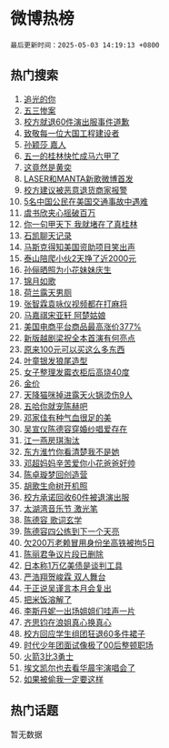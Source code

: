 # 微博热榜

`最后更新时间：2025-05-03 14:19:13 +0800`

## 热门搜索

1. [追光的你](https://m.weibo.cn/search?containerid=100103type%3D1%26t%3D10%26q%3D%23%E8%BF%BD%E5%85%89%E7%9A%84%E4%BD%A0%23&stream_entry_id=51&isnewpage=1&extparam=seat%3D1%26c_type%3D51%26q%3D%2523%25E8%25BF%25BD%25E5%2585%2589%25E7%259A%2584%25E4%25BD%25A0%2523%26dgr%3D0%26cate%3D10103%26pos%3D0%26filter_type%3Drealtimehot%26stream_entry_id%3D51%26display_time%3D1746253151%26pre_seqid%3D174625315157502727686158)
1. [五三惨案](https://m.weibo.cn/search?containerid=100103type%3D1%26t%3D10%26q%3D%23%E4%BA%94%E4%B8%89%E6%83%A8%E6%A1%88%23&stream_entry_id=31&isnewpage=1&extparam=seat%3D1%26lcate%3D5001%26filter_type%3Drealtimehot%26band_rank%3D1%26c_type%3D31%26q%3D%2523%25E4%25BA%2594%25E4%25B8%2589%25E6%2583%25A8%25E6%25A1%2588%2523%26dgr%3D0%26flag%3D2%26cate%3D5001%26pos%3D0%26realpos%3D1%26stream_entry_id%3D31%26display_time%3D1746253151%26pre_seqid%3D174625315157502727686158)
1. [校方就退60件演出服事件道歉](https://m.weibo.cn/search?containerid=100103type%3D1%26t%3D10%26q%3D%23%E6%A0%A1%E6%96%B9%E5%B0%B1%E9%80%8060%E4%BB%B6%E6%BC%94%E5%87%BA%E6%9C%8D%E4%BA%8B%E4%BB%B6%E9%81%93%E6%AD%89%23&stream_entry_id=31&isnewpage=1&extparam=seat%3D1%26lcate%3D5001%26filter_type%3Drealtimehot%26band_rank%3D2%26c_type%3D31%26q%3D%2523%25E6%25A0%25A1%25E6%2596%25B9%25E5%25B0%25B1%25E9%2580%258060%25E4%25BB%25B6%25E6%25BC%2594%25E5%2587%25BA%25E6%259C%258D%25E4%25BA%258B%25E4%25BB%25B6%25E9%2581%2593%25E6%25AD%2589%2523%26dgr%3D0%26flag%3D1%26cate%3D5001%26pos%3D1%26realpos%3D2%26stream_entry_id%3D31%26display_time%3D1746253151%26pre_seqid%3D174625315157502727686158)
1. [致敬每一位大国工程建设者](https://m.weibo.cn/search?containerid=100103type%3D1%26t%3D10%26q%3D%23%E8%87%B4%E6%95%AC%E6%AF%8F%E4%B8%80%E4%BD%8D%E5%A4%A7%E5%9B%BD%E5%B7%A5%E7%A8%8B%E5%BB%BA%E8%AE%BE%E8%80%85%23&stream_entry_id=31&isnewpage=1&extparam=seat%3D1%26lcate%3D5001%26filter_type%3Drealtimehot%26band_rank%3D3%26c_type%3D31%26q%3D%2523%25E8%2587%25B4%25E6%2595%25AC%25E6%25AF%258F%25E4%25B8%2580%25E4%25BD%258D%25E5%25A4%25A7%25E5%259B%25BD%25E5%25B7%25A5%25E7%25A8%258B%25E5%25BB%25BA%25E8%25AE%25BE%25E8%2580%2585%2523%26dgr%3D0%26flag%3D0%26cate%3D5001%26pos%3D2%26realpos%3D3%26stream_entry_id%3D31%26display_time%3D1746253151%26pre_seqid%3D174625315157502727686158)
1. [孙颖莎 嘉人](https://m.weibo.cn/search?containerid=100103type%3D1%26t%3D10%26q%3D%E5%AD%99%E9%A2%96%E8%8E%8E+%E5%98%89%E4%BA%BA&stream_entry_id=31&isnewpage=1&extparam=seat%3D1%26lcate%3D5001%26filter_type%3Drealtimehot%26band_rank%3D4%26c_type%3D31%26q%3D%25E5%25AD%2599%25E9%25A2%2596%25E8%258E%258E%2520%25E5%2598%2589%25E4%25BA%25BA%26dgr%3D0%26flag%3D1%26cate%3D5001%26pos%3D3%26realpos%3D4%26stream_entry_id%3D31%26display_time%3D1746253151%26pre_seqid%3D174625315157502727686158)
1. [五一的桂林快忙成马六甲了](https://m.weibo.cn/search?containerid=100103type%3D1%26t%3D10%26q%3D%E4%BA%94%E4%B8%80%E7%9A%84%E6%A1%82%E6%9E%97%E5%BF%AB%E5%BF%99%E6%88%90%E9%A9%AC%E5%85%AD%E7%94%B2%E4%BA%86&stream_entry_id=31&isnewpage=1&extparam=seat%3D1%26lcate%3D5001%26filter_type%3Drealtimehot%26band_rank%3D5%26c_type%3D31%26q%3D%25E4%25BA%2594%25E4%25B8%2580%25E7%259A%2584%25E6%25A1%2582%25E6%259E%2597%25E5%25BF%25AB%25E5%25BF%2599%25E6%2588%2590%25E9%25A9%25AC%25E5%2585%25AD%25E7%2594%25B2%25E4%25BA%2586%26dgr%3D0%26flag%3D0%26cate%3D5001%26pos%3D4%26realpos%3D5%26stream_entry_id%3D31%26display_time%3D1746253151%26pre_seqid%3D174625315157502727686158)
1. [这竟然是黄奕](https://m.weibo.cn/search?containerid=100103type%3D1%26t%3D10%26q%3D%E8%BF%99%E7%AB%9F%E7%84%B6%E6%98%AF%E9%BB%84%E5%A5%95&stream_entry_id=31&isnewpage=1&extparam=seat%3D1%26lcate%3D5001%26filter_type%3Drealtimehot%26band_rank%3D6%26c_type%3D31%26q%3D%25E8%25BF%2599%25E7%25AB%259F%25E7%2584%25B6%25E6%2598%25AF%25E9%25BB%2584%25E5%25A5%2595%26dgr%3D0%26flag%3D1%26cate%3D5001%26pos%3D5%26realpos%3D6%26stream_entry_id%3D31%26display_time%3D1746253151%26pre_seqid%3D174625315157502727686158)
1. [LASER和MANTA新歌微博首发](https://m.weibo.cn/search?containerid=100103type%3D1%26t%3D10%26q%3D%23LASER%E5%92%8CMANTA%E6%96%B0%E6%AD%8C%E5%BE%AE%E5%8D%9A%E9%A6%96%E5%8F%91%23&stream_entry_id=31&isnewpage=1&extparam=seat%3D1%26lcate%3D5001%26filter_type%3Drealtimehot%26adid%3D285026%26band_rank%3D7%26q%3D%2523LASER%25E5%2592%258CMANTA%25E6%2596%25B0%25E6%25AD%258C%25E5%25BE%25AE%25E5%258D%259A%25E9%25A6%2596%25E5%258F%2591%2523%26dgr%3D0%26cate%3D5001%26is_ad_pos%3D1%26pos%3D6%26c_type%3D31%26stream_entry_id%3D31%26display_time%3D1746253151%26pre_seqid%3D174625315157502727686158)
1. [校方建议被恶意退货商家报警](https://m.weibo.cn/search?containerid=100103type%3D1%26t%3D10%26q%3D%23%E6%A0%A1%E6%96%B9%E5%BB%BA%E8%AE%AE%E8%A2%AB%E6%81%B6%E6%84%8F%E9%80%80%E8%B4%A7%E5%95%86%E5%AE%B6%E6%8A%A5%E8%AD%A6%23&stream_entry_id=31&isnewpage=1&extparam=seat%3D1%26lcate%3D5001%26filter_type%3Drealtimehot%26band_rank%3D7%26c_type%3D31%26q%3D%2523%25E6%25A0%25A1%25E6%2596%25B9%25E5%25BB%25BA%25E8%25AE%25AE%25E8%25A2%25AB%25E6%2581%25B6%25E6%2584%258F%25E9%2580%2580%25E8%25B4%25A7%25E5%2595%2586%25E5%25AE%25B6%25E6%258A%25A5%25E8%25AD%25A6%2523%26dgr%3D0%26flag%3D1%26cate%3D5001%26pos%3D7%26realpos%3D7%26stream_entry_id%3D31%26display_time%3D1746253151%26pre_seqid%3D174625315157502727686158)
1. [5名中国公民在美国交通事故中遇难](https://m.weibo.cn/search?containerid=100103type%3D1%26t%3D10%26q%3D%235%E5%90%8D%E4%B8%AD%E5%9B%BD%E5%85%AC%E6%B0%91%E5%9C%A8%E7%BE%8E%E5%9B%BD%E4%BA%A4%E9%80%9A%E4%BA%8B%E6%95%85%E4%B8%AD%E9%81%87%E9%9A%BE%23&stream_entry_id=31&isnewpage=1&extparam=seat%3D1%26lcate%3D5001%26filter_type%3Drealtimehot%26band_rank%3D8%26c_type%3D31%26q%3D%25235%25E5%2590%258D%25E4%25B8%25AD%25E5%259B%25BD%25E5%2585%25AC%25E6%25B0%2591%25E5%259C%25A8%25E7%25BE%258E%25E5%259B%25BD%25E4%25BA%25A4%25E9%2580%259A%25E4%25BA%258B%25E6%2595%2585%25E4%25B8%25AD%25E9%2581%2587%25E9%259A%25BE%2523%26dgr%3D0%26flag%3D0%26cate%3D5001%26pos%3D8%26realpos%3D8%26stream_entry_id%3D31%26display_time%3D1746253151%26pre_seqid%3D174625315157502727686158)
1. [虞书欣夹心摇破百万](https://m.weibo.cn/search?containerid=100103type%3D1%26t%3D10%26q%3D%23%E8%99%9E%E4%B9%A6%E6%AC%A3%E5%A4%B9%E5%BF%83%E6%91%87%E7%A0%B4%E7%99%BE%E4%B8%87%23&stream_entry_id=31&isnewpage=1&extparam=seat%3D1%26lcate%3D5001%26filter_type%3Drealtimehot%26band_rank%3D9%26c_type%3D31%26q%3D%2523%25E8%2599%259E%25E4%25B9%25A6%25E6%25AC%25A3%25E5%25A4%25B9%25E5%25BF%2583%25E6%2591%2587%25E7%25A0%25B4%25E7%2599%25BE%25E4%25B8%2587%2523%26dgr%3D0%26flag%3D0%26cate%3D5001%26pos%3D9%26realpos%3D9%26stream_entry_id%3D31%26display_time%3D1746253151%26pre_seqid%3D174625315157502727686158)
1. [你一句甲天下 我就堵在了真桂林](https://m.weibo.cn/search?containerid=100103type%3D1%26t%3D10%26q%3D%E4%BD%A0%E4%B8%80%E5%8F%A5%E7%94%B2%E5%A4%A9%E4%B8%8B+%E6%88%91%E5%B0%B1%E5%A0%B5%E5%9C%A8%E4%BA%86%E7%9C%9F%E6%A1%82%E6%9E%97&stream_entry_id=31&isnewpage=1&extparam=seat%3D1%26lcate%3D5001%26filter_type%3Drealtimehot%26band_rank%3D10%26c_type%3D31%26q%3D%25E4%25BD%25A0%25E4%25B8%2580%25E5%258F%25A5%25E7%2594%25B2%25E5%25A4%25A9%25E4%25B8%258B%2520%25E6%2588%2591%25E5%25B0%25B1%25E5%25A0%25B5%25E5%259C%25A8%25E4%25BA%2586%25E7%259C%259F%25E6%25A1%2582%25E6%259E%2597%26dgr%3D0%26flag%3D0%26cate%3D5001%26pos%3D10%26realpos%3D10%26stream_entry_id%3D31%26display_time%3D1746253151%26pre_seqid%3D174625315157502727686158)
1. [石凯聊天记录](https://m.weibo.cn/search?containerid=100103type%3D1%26t%3D10%26q%3D%E7%9F%B3%E5%87%AF%E8%81%8A%E5%A4%A9%E8%AE%B0%E5%BD%95&stream_entry_id=31&isnewpage=1&extparam=seat%3D1%26lcate%3D5001%26filter_type%3Drealtimehot%26band_rank%3D11%26c_type%3D31%26q%3D%25E7%259F%25B3%25E5%2587%25AF%25E8%2581%258A%25E5%25A4%25A9%25E8%25AE%25B0%25E5%25BD%2595%26dgr%3D0%26flag%3D2%26cate%3D5001%26pos%3D11%26realpos%3D11%26stream_entry_id%3D31%26display_time%3D1746253151%26pre_seqid%3D174625315157502727686158)
1. [马斯克得知美国资助项目笑出声](https://m.weibo.cn/search?containerid=100103type%3D1%26t%3D10%26q%3D%23%E9%A9%AC%E6%96%AF%E5%85%8B%E5%BE%97%E7%9F%A5%E7%BE%8E%E5%9B%BD%E8%B5%84%E5%8A%A9%E9%A1%B9%E7%9B%AE%E7%AC%91%E5%87%BA%E5%A3%B0%23&stream_entry_id=31&isnewpage=1&extparam=seat%3D1%26lcate%3D5001%26filter_type%3Drealtimehot%26band_rank%3D12%26c_type%3D31%26q%3D%2523%25E9%25A9%25AC%25E6%2596%25AF%25E5%2585%258B%25E5%25BE%2597%25E7%259F%25A5%25E7%25BE%258E%25E5%259B%25BD%25E8%25B5%2584%25E5%258A%25A9%25E9%25A1%25B9%25E7%259B%25AE%25E7%25AC%2591%25E5%2587%25BA%25E5%25A3%25B0%2523%26dgr%3D0%26flag%3D1%26cate%3D5001%26pos%3D12%26realpos%3D12%26stream_entry_id%3D31%26display_time%3D1746253151%26pre_seqid%3D174625315157502727686158)
1. [泰山陪爬小伙2天挣了近2000元](https://m.weibo.cn/search?containerid=100103type%3D1%26t%3D10%26q%3D%23%E6%B3%B0%E5%B1%B1%E9%99%AA%E7%88%AC%E5%B0%8F%E4%BC%992%E5%A4%A9%E6%8C%A3%E4%BA%86%E8%BF%912000%E5%85%83%23&stream_entry_id=31&isnewpage=1&extparam=seat%3D1%26lcate%3D5001%26filter_type%3Drealtimehot%26band_rank%3D13%26c_type%3D31%26q%3D%2523%25E6%25B3%25B0%25E5%25B1%25B1%25E9%2599%25AA%25E7%2588%25AC%25E5%25B0%258F%25E4%25BC%25992%25E5%25A4%25A9%25E6%258C%25A3%25E4%25BA%2586%25E8%25BF%25912000%25E5%2585%2583%2523%26dgr%3D0%26flag%3D0%26cate%3D5001%26pos%3D13%26realpos%3D13%26stream_entry_id%3D31%26display_time%3D1746253151%26pre_seqid%3D174625315157502727686158)
1. [孙俪晒照为小花妹妹庆生](https://m.weibo.cn/search?containerid=100103type%3D1%26t%3D10%26q%3D%23%E5%AD%99%E4%BF%AA%E6%99%92%E7%85%A7%E4%B8%BA%E5%B0%8F%E8%8A%B1%E5%A6%B9%E5%A6%B9%E5%BA%86%E7%94%9F%23&stream_entry_id=31&isnewpage=1&extparam=seat%3D1%26lcate%3D5001%26filter_type%3Drealtimehot%26band_rank%3D14%26c_type%3D31%26q%3D%2523%25E5%25AD%2599%25E4%25BF%25AA%25E6%2599%2592%25E7%2585%25A7%25E4%25B8%25BA%25E5%25B0%258F%25E8%258A%25B1%25E5%25A6%25B9%25E5%25A6%25B9%25E5%25BA%2586%25E7%2594%259F%2523%26dgr%3D0%26flag%3D0%26cate%3D5001%26pos%3D14%26realpos%3D14%26stream_entry_id%3D31%26display_time%3D1746253151%26pre_seqid%3D174625315157502727686158)
1. [锦月如歌](https://m.weibo.cn/search?containerid=100103type%3D1%26t%3D10%26q%3D%E9%94%A6%E6%9C%88%E5%A6%82%E6%AD%8C&stream_entry_id=31&isnewpage=1&extparam=seat%3D1%26lcate%3D5001%26filter_type%3Drealtimehot%26band_rank%3D15%26c_type%3D31%26q%3D%25E9%2594%25A6%25E6%259C%2588%25E5%25A6%2582%25E6%25AD%258C%26dgr%3D0%26flag%3D1%26cate%3D5001%26pos%3D15%26realpos%3D15%26stream_entry_id%3D31%26display_time%3D1746253151%26pre_seqid%3D174625315157502727686158)
1. [荷兰露天男厕](https://m.weibo.cn/search?containerid=100103type%3D1%26t%3D10%26q%3D%E8%8D%B7%E5%85%B0%E9%9C%B2%E5%A4%A9%E7%94%B7%E5%8E%95&stream_entry_id=31&isnewpage=1&extparam=seat%3D1%26lcate%3D5001%26filter_type%3Drealtimehot%26band_rank%3D16%26c_type%3D31%26q%3D%25E8%258D%25B7%25E5%2585%25B0%25E9%259C%25B2%25E5%25A4%25A9%25E7%2594%25B7%25E5%258E%2595%26dgr%3D0%26flag%3D1%26cate%3D5001%26pos%3D16%26realpos%3D16%26stream_entry_id%3D31%26display_time%3D1746253151%26pre_seqid%3D174625315157502727686158)
1. [张智霖袁咏仪视频都在打麻将](https://m.weibo.cn/search?containerid=100103type%3D1%26t%3D10%26q%3D%E5%BC%A0%E6%99%BA%E9%9C%96%E8%A2%81%E5%92%8F%E4%BB%AA%E8%A7%86%E9%A2%91%E9%83%BD%E5%9C%A8%E6%89%93%E9%BA%BB%E5%B0%86&stream_entry_id=31&isnewpage=1&extparam=seat%3D1%26lcate%3D5001%26filter_type%3Drealtimehot%26band_rank%3D17%26c_type%3D31%26q%3D%25E5%25BC%25A0%25E6%2599%25BA%25E9%259C%2596%25E8%25A2%2581%25E5%2592%258F%25E4%25BB%25AA%25E8%25A7%2586%25E9%25A2%2591%25E9%2583%25BD%25E5%259C%25A8%25E6%2589%2593%25E9%25BA%25BB%25E5%25B0%2586%26dgr%3D0%26flag%3D1%26cate%3D5001%26pos%3D17%26realpos%3D17%26stream_entry_id%3D31%26display_time%3D1746253151%26pre_seqid%3D174625315157502727686158)
1. [马嘉祺宋亚轩 阿楚姑娘](https://m.weibo.cn/search?containerid=100103type%3D1%26t%3D10%26q%3D%E9%A9%AC%E5%98%89%E7%A5%BA%E5%AE%8B%E4%BA%9A%E8%BD%A9+%E9%98%BF%E6%A5%9A%E5%A7%91%E5%A8%98&stream_entry_id=31&isnewpage=1&extparam=seat%3D1%26lcate%3D5001%26filter_type%3Drealtimehot%26band_rank%3D18%26c_type%3D31%26q%3D%25E9%25A9%25AC%25E5%2598%2589%25E7%25A5%25BA%25E5%25AE%258B%25E4%25BA%259A%25E8%25BD%25A9%2520%25E9%2598%25BF%25E6%25A5%259A%25E5%25A7%2591%25E5%25A8%2598%26dgr%3D0%26flag%3D1%26cate%3D5001%26pos%3D18%26realpos%3D18%26stream_entry_id%3D31%26display_time%3D1746253151%26pre_seqid%3D174625315157502727686158)
1. [美国电商平台商品最高涨价377%](https://m.weibo.cn/search?containerid=100103type%3D1%26t%3D10%26q%3D%23%E7%BE%8E%E5%9B%BD%E7%94%B5%E5%95%86%E5%B9%B3%E5%8F%B0%E5%95%86%E5%93%81%E6%9C%80%E9%AB%98%E6%B6%A8%E4%BB%B7377%25%23&stream_entry_id=31&isnewpage=1&extparam=seat%3D1%26lcate%3D5001%26filter_type%3Drealtimehot%26band_rank%3D19%26c_type%3D31%26q%3D%2523%25E7%25BE%258E%25E5%259B%25BD%25E7%2594%25B5%25E5%2595%2586%25E5%25B9%25B3%25E5%258F%25B0%25E5%2595%2586%25E5%2593%2581%25E6%259C%2580%25E9%25AB%2598%25E6%25B6%25A8%25E4%25BB%25B7377%2525%2523%26dgr%3D0%26flag%3D1%26cate%3D5001%26pos%3D19%26realpos%3D19%26stream_entry_id%3D31%26display_time%3D1746253151%26pre_seqid%3D174625315157502727686158)
1. [新版越剧梁祝全本首演有何亮点](https://m.weibo.cn/search?containerid=100103type%3D1%26t%3D10%26q%3D%E6%96%B0%E7%89%88%E8%B6%8A%E5%89%A7%E6%A2%81%E7%A5%9D%E5%85%A8%E6%9C%AC%E9%A6%96%E6%BC%94%E6%9C%89%E4%BD%95%E4%BA%AE%E7%82%B9&stream_entry_id=31&isnewpage=1&extparam=seat%3D1%26is_ai_ask%3D1%26lcate%3D5001%26filter_type%3Drealtimehot%26c_type%3D31%26band_rank%3D20%26q%3D%25E6%2596%25B0%25E7%2589%2588%25E8%25B6%258A%25E5%2589%25A7%25E6%25A2%2581%25E7%25A5%259D%25E5%2585%25A8%25E6%259C%25AC%25E9%25A6%2596%25E6%25BC%2594%25E6%259C%2589%25E4%25BD%2595%25E4%25BA%25AE%25E7%2582%25B9%26dgr%3D0%26flag%3D1%26cate%3D5001%26pos%3D20%26realpos%3D20%26stream_entry_id%3D31%26display_time%3D1746253151%26pre_seqid%3D174625315157502727686158)
1. [原来100元可以买这么多东西](https://m.weibo.cn/search?containerid=100103type%3D1%26t%3D10%26q%3D%E5%8E%9F%E6%9D%A5100%E5%85%83%E5%8F%AF%E4%BB%A5%E4%B9%B0%E8%BF%99%E4%B9%88%E5%A4%9A%E4%B8%9C%E8%A5%BF&stream_entry_id=31&isnewpage=1&extparam=seat%3D1%26lcate%3D5001%26filter_type%3Drealtimehot%26band_rank%3D21%26c_type%3D31%26q%3D%25E5%258E%259F%25E6%259D%25A5100%25E5%2585%2583%25E5%258F%25AF%25E4%25BB%25A5%25E4%25B9%25B0%25E8%25BF%2599%25E4%25B9%2588%25E5%25A4%259A%25E4%25B8%259C%25E8%25A5%25BF%26dgr%3D0%26flag%3D1%26cate%3D5001%26pos%3D21%26realpos%3D21%26stream_entry_id%3D31%26display_time%3D1746253151%26pre_seqid%3D174625315157502727686158)
1. [叶童银发狼尾造型](https://m.weibo.cn/search?containerid=100103type%3D1%26t%3D10%26q%3D%23%E5%8F%B6%E7%AB%A5%E9%93%B6%E5%8F%91%E7%8B%BC%E5%B0%BE%E9%80%A0%E5%9E%8B%23&stream_entry_id=31&isnewpage=1&extparam=seat%3D1%26lcate%3D5001%26filter_type%3Drealtimehot%26band_rank%3D22%26c_type%3D31%26q%3D%2523%25E5%258F%25B6%25E7%25AB%25A5%25E9%2593%25B6%25E5%258F%2591%25E7%258B%25BC%25E5%25B0%25BE%25E9%2580%25A0%25E5%259E%258B%2523%26dgr%3D0%26flag%3D1%26cate%3D5001%26pos%3D22%26realpos%3D22%26stream_entry_id%3D31%26display_time%3D1746253151%26pre_seqid%3D174625315157502727686158)
1. [女子整理发霉衣柜后高烧40度](https://m.weibo.cn/search?containerid=100103type%3D1%26t%3D10%26q%3D%23%E5%A5%B3%E5%AD%90%E6%95%B4%E7%90%86%E5%8F%91%E9%9C%89%E8%A1%A3%E6%9F%9C%E5%90%8E%E9%AB%98%E7%83%A740%E5%BA%A6%23&stream_entry_id=31&isnewpage=1&extparam=seat%3D1%26lcate%3D5001%26filter_type%3Drealtimehot%26band_rank%3D23%26c_type%3D31%26q%3D%2523%25E5%25A5%25B3%25E5%25AD%2590%25E6%2595%25B4%25E7%2590%2586%25E5%258F%2591%25E9%259C%2589%25E8%25A1%25A3%25E6%259F%259C%25E5%2590%258E%25E9%25AB%2598%25E7%2583%25A740%25E5%25BA%25A6%2523%26dgr%3D0%26flag%3D0%26cate%3D5001%26pos%3D23%26realpos%3D23%26stream_entry_id%3D31%26display_time%3D1746253151%26pre_seqid%3D174625315157502727686158)
1. [金价](https://m.weibo.cn/search?containerid=100103type%3D1%26t%3D10%26q%3D%E9%87%91%E4%BB%B7&stream_entry_id=31&isnewpage=1&extparam=seat%3D1%26lcate%3D5001%26filter_type%3Drealtimehot%26band_rank%3D24%26c_type%3D31%26q%3D%25E9%2587%2591%25E4%25BB%25B7%26dgr%3D0%26flag%3D1%26cate%3D5001%26pos%3D24%26realpos%3D24%26stream_entry_id%3D31%26display_time%3D1746253151%26pre_seqid%3D174625315157502727686158)
1. [天降猫咪掉进露天火锅烫伤9人](https://m.weibo.cn/search?containerid=100103type%3D1%26t%3D10%26q%3D%23%E5%A4%A9%E9%99%8D%E7%8C%AB%E5%92%AA%E6%8E%89%E8%BF%9B%E9%9C%B2%E5%A4%A9%E7%81%AB%E9%94%85%E7%83%AB%E4%BC%A49%E4%BA%BA%23&stream_entry_id=31&isnewpage=1&extparam=seat%3D1%26lcate%3D5001%26filter_type%3Drealtimehot%26band_rank%3D25%26c_type%3D31%26q%3D%2523%25E5%25A4%25A9%25E9%2599%258D%25E7%258C%25AB%25E5%2592%25AA%25E6%258E%2589%25E8%25BF%259B%25E9%259C%25B2%25E5%25A4%25A9%25E7%2581%25AB%25E9%2594%2585%25E7%2583%25AB%25E4%25BC%25A49%25E4%25BA%25BA%2523%26dgr%3D0%26flag%3D1%26cate%3D5001%26pos%3D25%26realpos%3D25%26stream_entry_id%3D31%26display_time%3D1746253151%26pre_seqid%3D174625315157502727686158)
1. [五哈你就宠陈赫吧](https://m.weibo.cn/search?containerid=100103type%3D1%26t%3D10%26q%3D%23%E4%BA%94%E5%93%88%E4%BD%A0%E5%B0%B1%E5%AE%A0%E9%99%88%E8%B5%AB%E5%90%A7%23&stream_entry_id=31&isnewpage=1&extparam=seat%3D1%26lcate%3D5001%26filter_type%3Drealtimehot%26band_rank%3D26%26c_type%3D31%26q%3D%2523%25E4%25BA%2594%25E5%2593%2588%25E4%25BD%25A0%25E5%25B0%25B1%25E5%25AE%25A0%25E9%2599%2588%25E8%25B5%25AB%25E5%2590%25A7%2523%26dgr%3D0%26flag%3D1%26cate%3D5001%26pos%3D26%26realpos%3D26%26stream_entry_id%3D31%26display_time%3D1746253151%26pre_seqid%3D174625315157502727686158)
1. [邓家佳有种气血很足的美](https://m.weibo.cn/search?containerid=100103type%3D1%26t%3D10%26q%3D%E9%82%93%E5%AE%B6%E4%BD%B3%E6%9C%89%E7%A7%8D%E6%B0%94%E8%A1%80%E5%BE%88%E8%B6%B3%E7%9A%84%E7%BE%8E&stream_entry_id=31&isnewpage=1&extparam=seat%3D1%26lcate%3D5001%26filter_type%3Drealtimehot%26band_rank%3D27%26c_type%3D31%26q%3D%25E9%2582%2593%25E5%25AE%25B6%25E4%25BD%25B3%25E6%259C%2589%25E7%25A7%258D%25E6%25B0%2594%25E8%25A1%2580%25E5%25BE%2588%25E8%25B6%25B3%25E7%259A%2584%25E7%25BE%258E%26dgr%3D0%26flag%3D1%26cate%3D5001%26pos%3D27%26realpos%3D27%26stream_entry_id%3D31%26display_time%3D1746253151%26pre_seqid%3D174625315157502727686158)
1. [吴宣仪陈德容穿婚纱唱爱存在](https://m.weibo.cn/search?containerid=100103type%3D1%26t%3D10%26q%3D%23%E5%90%B4%E5%AE%A3%E4%BB%AA%E9%99%88%E5%BE%B7%E5%AE%B9%E7%A9%BF%E5%A9%9A%E7%BA%B1%E5%94%B1%E7%88%B1%E5%AD%98%E5%9C%A8%23&stream_entry_id=31&isnewpage=1&extparam=seat%3D1%26lcate%3D5001%26filter_type%3Drealtimehot%26band_rank%3D28%26c_type%3D31%26q%3D%2523%25E5%2590%25B4%25E5%25AE%25A3%25E4%25BB%25AA%25E9%2599%2588%25E5%25BE%25B7%25E5%25AE%25B9%25E7%25A9%25BF%25E5%25A9%259A%25E7%25BA%25B1%25E5%2594%25B1%25E7%2588%25B1%25E5%25AD%2598%25E5%259C%25A8%2523%26dgr%3D0%26flag%3D0%26cate%3D5001%26pos%3D28%26realpos%3D28%26stream_entry_id%3D31%26display_time%3D1746253151%26pre_seqid%3D174625315157502727686158)
1. [江一燕房琪淘汰](https://m.weibo.cn/search?containerid=100103type%3D1%26t%3D10%26q%3D%23%E6%B1%9F%E4%B8%80%E7%87%95%E6%88%BF%E7%90%AA%E6%B7%98%E6%B1%B0%23&stream_entry_id=31&isnewpage=1&extparam=seat%3D1%26lcate%3D5001%26filter_type%3Drealtimehot%26band_rank%3D29%26c_type%3D31%26q%3D%2523%25E6%25B1%259F%25E4%25B8%2580%25E7%2587%2595%25E6%2588%25BF%25E7%2590%25AA%25E6%25B7%2598%25E6%25B1%25B0%2523%26dgr%3D0%26flag%3D0%26cate%3D5001%26pos%3D29%26realpos%3D29%26stream_entry_id%3D31%26display_time%3D1746253151%26pre_seqid%3D174625315157502727686158)
1. [东方淮竹你看清楚我不是她](https://m.weibo.cn/search?containerid=100103type%3D1%26t%3D10%26q%3D%E4%B8%9C%E6%96%B9%E6%B7%AE%E7%AB%B9%E4%BD%A0%E7%9C%8B%E6%B8%85%E6%A5%9A%E6%88%91%E4%B8%8D%E6%98%AF%E5%A5%B9&stream_entry_id=31&isnewpage=1&extparam=seat%3D1%26lcate%3D5001%26filter_type%3Drealtimehot%26band_rank%3D30%26c_type%3D31%26q%3D%25E4%25B8%259C%25E6%2596%25B9%25E6%25B7%25AE%25E7%25AB%25B9%25E4%25BD%25A0%25E7%259C%258B%25E6%25B8%2585%25E6%25A5%259A%25E6%2588%2591%25E4%25B8%258D%25E6%2598%25AF%25E5%25A5%25B9%26dgr%3D0%26flag%3D1%26cate%3D5001%26pos%3D30%26realpos%3D30%26stream_entry_id%3D31%26display_time%3D1746253151%26pre_seqid%3D174625315157502727686158)
1. [邓超妈妈辛苦爱你小花爸爸好帅](https://m.weibo.cn/search?containerid=100103type%3D1%26t%3D10%26q%3D%23%E9%82%93%E8%B6%85%E5%A6%88%E5%A6%88%E8%BE%9B%E8%8B%A6%E7%88%B1%E4%BD%A0%E5%B0%8F%E8%8A%B1%E7%88%B8%E7%88%B8%E5%A5%BD%E5%B8%85%23&stream_entry_id=31&isnewpage=1&extparam=seat%3D1%26lcate%3D5001%26filter_type%3Drealtimehot%26band_rank%3D31%26c_type%3D31%26q%3D%2523%25E9%2582%2593%25E8%25B6%2585%25E5%25A6%2588%25E5%25A6%2588%25E8%25BE%259B%25E8%258B%25A6%25E7%2588%25B1%25E4%25BD%25A0%25E5%25B0%258F%25E8%258A%25B1%25E7%2588%25B8%25E7%2588%25B8%25E5%25A5%25BD%25E5%25B8%2585%2523%26dgr%3D0%26flag%3D1%26cate%3D5001%26pos%3D31%26realpos%3D31%26stream_entry_id%3D31%26display_time%3D1746253151%26pre_seqid%3D174625315157502727686158)
1. [陈卓璇梦回创造营](https://m.weibo.cn/search?containerid=100103type%3D1%26t%3D10%26q%3D%E9%99%88%E5%8D%93%E7%92%87%E6%A2%A6%E5%9B%9E%E5%88%9B%E9%80%A0%E8%90%A5&stream_entry_id=31&isnewpage=1&extparam=seat%3D1%26lcate%3D5001%26filter_type%3Drealtimehot%26band_rank%3D32%26c_type%3D31%26q%3D%25E9%2599%2588%25E5%258D%2593%25E7%2592%2587%25E6%25A2%25A6%25E5%259B%259E%25E5%2588%259B%25E9%2580%25A0%25E8%2590%25A5%26dgr%3D0%26flag%3D1%26cate%3D5001%26pos%3D32%26realpos%3D32%26stream_entry_id%3D31%26display_time%3D1746253151%26pre_seqid%3D174625315157502727686158)
1. [胡歌生命树开机照](https://m.weibo.cn/search?containerid=100103type%3D1%26t%3D10%26q%3D%23%E8%83%A1%E6%AD%8C%E7%94%9F%E5%91%BD%E6%A0%91%E5%BC%80%E6%9C%BA%E7%85%A7%23&stream_entry_id=31&isnewpage=1&extparam=seat%3D1%26lcate%3D5001%26filter_type%3Drealtimehot%26band_rank%3D33%26c_type%3D31%26q%3D%2523%25E8%2583%25A1%25E6%25AD%258C%25E7%2594%259F%25E5%2591%25BD%25E6%25A0%2591%25E5%25BC%2580%25E6%259C%25BA%25E7%2585%25A7%2523%26dgr%3D0%26flag%3D1%26cate%3D5001%26pos%3D33%26realpos%3D33%26stream_entry_id%3D31%26display_time%3D1746253151%26pre_seqid%3D174625315157502727686158)
1. [校方承诺回收60件被退演出服](https://m.weibo.cn/search?containerid=100103type%3D1%26t%3D10%26q%3D%23%E6%A0%A1%E6%96%B9%E6%89%BF%E8%AF%BA%E5%9B%9E%E6%94%B660%E4%BB%B6%E8%A2%AB%E9%80%80%E6%BC%94%E5%87%BA%E6%9C%8D%23&stream_entry_id=31&isnewpage=1&extparam=seat%3D1%26lcate%3D5001%26filter_type%3Drealtimehot%26band_rank%3D34%26c_type%3D31%26q%3D%2523%25E6%25A0%25A1%25E6%2596%25B9%25E6%2589%25BF%25E8%25AF%25BA%25E5%259B%259E%25E6%2594%25B660%25E4%25BB%25B6%25E8%25A2%25AB%25E9%2580%2580%25E6%25BC%2594%25E5%2587%25BA%25E6%259C%258D%2523%26dgr%3D0%26flag%3D1%26cate%3D5001%26pos%3D34%26realpos%3D34%26stream_entry_id%3D31%26display_time%3D1746253151%26pre_seqid%3D174625315157502727686158)
1. [太湖湾音乐节 激光笔](https://m.weibo.cn/search?containerid=100103type%3D1%26t%3D10%26q%3D%E5%A4%AA%E6%B9%96%E6%B9%BE%E9%9F%B3%E4%B9%90%E8%8A%82+%E6%BF%80%E5%85%89%E7%AC%94&stream_entry_id=31&isnewpage=1&extparam=seat%3D1%26lcate%3D5001%26filter_type%3Drealtimehot%26band_rank%3D35%26c_type%3D31%26q%3D%25E5%25A4%25AA%25E6%25B9%2596%25E6%25B9%25BE%25E9%259F%25B3%25E4%25B9%2590%25E8%258A%2582%2520%25E6%25BF%2580%25E5%2585%2589%25E7%25AC%2594%26dgr%3D0%26flag%3D0%26cate%3D5001%26pos%3D35%26realpos%3D35%26stream_entry_id%3D31%26display_time%3D1746253151%26pre_seqid%3D174625315157502727686158)
1. [陈德容 歌词玄学](https://m.weibo.cn/search?containerid=100103type%3D1%26t%3D10%26q%3D%E9%99%88%E5%BE%B7%E5%AE%B9+%E6%AD%8C%E8%AF%8D%E7%8E%84%E5%AD%A6&stream_entry_id=31&isnewpage=1&extparam=seat%3D1%26lcate%3D5001%26filter_type%3Drealtimehot%26band_rank%3D36%26c_type%3D31%26q%3D%25E9%2599%2588%25E5%25BE%25B7%25E5%25AE%25B9%2520%25E6%25AD%258C%25E8%25AF%258D%25E7%258E%2584%25E5%25AD%25A6%26dgr%3D0%26flag%3D1%26cate%3D5001%26pos%3D36%26realpos%3D36%26stream_entry_id%3D31%26display_time%3D1746253151%26pre_seqid%3D174625315157502727686158)
1. [陈德容四公练到下一个天亮](https://m.weibo.cn/search?containerid=100103type%3D1%26t%3D10%26q%3D%E9%99%88%E5%BE%B7%E5%AE%B9%E5%9B%9B%E5%85%AC%E7%BB%83%E5%88%B0%E4%B8%8B%E4%B8%80%E4%B8%AA%E5%A4%A9%E4%BA%AE&stream_entry_id=31&isnewpage=1&extparam=seat%3D1%26lcate%3D5001%26filter_type%3Drealtimehot%26band_rank%3D37%26c_type%3D31%26q%3D%25E9%2599%2588%25E5%25BE%25B7%25E5%25AE%25B9%25E5%259B%259B%25E5%2585%25AC%25E7%25BB%2583%25E5%2588%25B0%25E4%25B8%258B%25E4%25B8%2580%25E4%25B8%25AA%25E5%25A4%25A9%25E4%25BA%25AE%26dgr%3D0%26flag%3D1%26cate%3D5001%26pos%3D37%26realpos%3D37%26stream_entry_id%3D31%26display_time%3D1746253151%26pre_seqid%3D174625315157502727686158)
1. [欠200万老赖冒用身份坐高铁被拘5日](https://m.weibo.cn/search?containerid=100103type%3D1%26t%3D10%26q%3D%23%E6%AC%A0200%E4%B8%87%E8%80%81%E8%B5%96%E5%86%92%E7%94%A8%E8%BA%AB%E4%BB%BD%E5%9D%90%E9%AB%98%E9%93%81%E8%A2%AB%E6%8B%985%E6%97%A5%23&stream_entry_id=31&isnewpage=1&extparam=seat%3D1%26lcate%3D5001%26filter_type%3Drealtimehot%26band_rank%3D38%26c_type%3D31%26q%3D%2523%25E6%25AC%25A0200%25E4%25B8%2587%25E8%2580%2581%25E8%25B5%2596%25E5%2586%2592%25E7%2594%25A8%25E8%25BA%25AB%25E4%25BB%25BD%25E5%259D%2590%25E9%25AB%2598%25E9%2593%2581%25E8%25A2%25AB%25E6%258B%25985%25E6%2597%25A5%2523%26dgr%3D0%26flag%3D0%26cate%3D5001%26pos%3D38%26realpos%3D38%26stream_entry_id%3D31%26display_time%3D1746253151%26pre_seqid%3D174625315157502727686158)
1. [陈丽君争议片段已删除](https://m.weibo.cn/search?containerid=100103type%3D1%26t%3D10%26q%3D%23%E9%99%88%E4%B8%BD%E5%90%9B%E4%BA%89%E8%AE%AE%E7%89%87%E6%AE%B5%E5%B7%B2%E5%88%A0%E9%99%A4%23&stream_entry_id=31&isnewpage=1&extparam=seat%3D1%26lcate%3D5001%26filter_type%3Drealtimehot%26band_rank%3D39%26c_type%3D31%26q%3D%2523%25E9%2599%2588%25E4%25B8%25BD%25E5%2590%259B%25E4%25BA%2589%25E8%25AE%25AE%25E7%2589%2587%25E6%25AE%25B5%25E5%25B7%25B2%25E5%2588%25A0%25E9%2599%25A4%2523%26dgr%3D0%26flag%3D0%26cate%3D5001%26pos%3D39%26realpos%3D39%26stream_entry_id%3D31%26display_time%3D1746253151%26pre_seqid%3D174625315157502727686158)
1. [日本称1万亿美债是谈判工具](https://m.weibo.cn/search?containerid=100103type%3D1%26t%3D10%26q%3D%23%E6%97%A5%E6%9C%AC%E7%A7%B01%E4%B8%87%E4%BA%BF%E7%BE%8E%E5%80%BA%E6%98%AF%E8%B0%88%E5%88%A4%E5%B7%A5%E5%85%B7%23&stream_entry_id=31&isnewpage=1&extparam=seat%3D1%26lcate%3D5001%26filter_type%3Drealtimehot%26band_rank%3D40%26c_type%3D31%26q%3D%2523%25E6%2597%25A5%25E6%259C%25AC%25E7%25A7%25B01%25E4%25B8%2587%25E4%25BA%25BF%25E7%25BE%258E%25E5%2580%25BA%25E6%2598%25AF%25E8%25B0%2588%25E5%2588%25A4%25E5%25B7%25A5%25E5%2585%25B7%2523%26dgr%3D0%26flag%3D1%26cate%3D5001%26pos%3D40%26realpos%3D40%26stream_entry_id%3D31%26display_time%3D1746253151%26pre_seqid%3D174625315157502727686158)
1. [严浩翔贺峻霖 双人舞台](https://m.weibo.cn/search?containerid=100103type%3D1%26t%3D10%26q%3D%E4%B8%A5%E6%B5%A9%E7%BF%94%E8%B4%BA%E5%B3%BB%E9%9C%96+%E5%8F%8C%E4%BA%BA%E8%88%9E%E5%8F%B0&stream_entry_id=31&isnewpage=1&extparam=seat%3D1%26lcate%3D5001%26filter_type%3Drealtimehot%26band_rank%3D41%26c_type%3D31%26q%3D%25E4%25B8%25A5%25E6%25B5%25A9%25E7%25BF%2594%25E8%25B4%25BA%25E5%25B3%25BB%25E9%259C%2596%2520%25E5%258F%258C%25E4%25BA%25BA%25E8%2588%259E%25E5%258F%25B0%26dgr%3D0%26flag%3D0%26cate%3D5001%26pos%3D41%26realpos%3D41%26stream_entry_id%3D31%26display_time%3D1746253151%26pre_seqid%3D174625315157502727686158)
1. [于正说吴谨言本月会复出](https://m.weibo.cn/search?containerid=100103type%3D1%26t%3D10%26q%3D%23%E4%BA%8E%E6%AD%A3%E8%AF%B4%E5%90%B4%E8%B0%A8%E8%A8%80%E6%9C%AC%E6%9C%88%E4%BC%9A%E5%A4%8D%E5%87%BA%23&stream_entry_id=31&isnewpage=1&extparam=seat%3D1%26lcate%3D5001%26filter_type%3Drealtimehot%26band_rank%3D42%26c_type%3D31%26q%3D%2523%25E4%25BA%258E%25E6%25AD%25A3%25E8%25AF%25B4%25E5%2590%25B4%25E8%25B0%25A8%25E8%25A8%2580%25E6%259C%25AC%25E6%259C%2588%25E4%25BC%259A%25E5%25A4%258D%25E5%2587%25BA%2523%26dgr%3D0%26flag%3D1%26cate%3D5001%26pos%3D42%26realpos%3D42%26stream_entry_id%3D31%26display_time%3D1746253151%26pre_seqid%3D174625315157502727686158)
1. [把米饭溶解了](https://m.weibo.cn/search?containerid=100103type%3D1%26t%3D10%26q%3D%E6%8A%8A%E7%B1%B3%E9%A5%AD%E6%BA%B6%E8%A7%A3%E4%BA%86&stream_entry_id=31&isnewpage=1&extparam=seat%3D1%26lcate%3D5001%26filter_type%3Drealtimehot%26band_rank%3D43%26c_type%3D31%26q%3D%25E6%258A%258A%25E7%25B1%25B3%25E9%25A5%25AD%25E6%25BA%25B6%25E8%25A7%25A3%25E4%25BA%2586%26dgr%3D0%26flag%3D1%26cate%3D5001%26pos%3D43%26realpos%3D43%26stream_entry_id%3D31%26display_time%3D1746253151%26pre_seqid%3D174625315157502727686158)
1. [李斯丹妮一出场姐姐们哇声一片](https://m.weibo.cn/search?containerid=100103type%3D1%26t%3D10%26q%3D%E6%9D%8E%E6%96%AF%E4%B8%B9%E5%A6%AE%E4%B8%80%E5%87%BA%E5%9C%BA%E5%A7%90%E5%A7%90%E4%BB%AC%E5%93%87%E5%A3%B0%E4%B8%80%E7%89%87&stream_entry_id=31&isnewpage=1&extparam=seat%3D1%26lcate%3D5001%26filter_type%3Drealtimehot%26band_rank%3D44%26c_type%3D31%26q%3D%25E6%259D%258E%25E6%2596%25AF%25E4%25B8%25B9%25E5%25A6%25AE%25E4%25B8%2580%25E5%2587%25BA%25E5%259C%25BA%25E5%25A7%2590%25E5%25A7%2590%25E4%25BB%25AC%25E5%2593%2587%25E5%25A3%25B0%25E4%25B8%2580%25E7%2589%2587%26dgr%3D0%26flag%3D1%26cate%3D5001%26pos%3D44%26realpos%3D44%26stream_entry_id%3D31%26display_time%3D1746253151%26pre_seqid%3D174625315157502727686158)
1. [齐思钧在浪姐真心换真心](https://m.weibo.cn/search?containerid=100103type%3D1%26t%3D10%26q%3D%E9%BD%90%E6%80%9D%E9%92%A7%E5%9C%A8%E6%B5%AA%E5%A7%90%E7%9C%9F%E5%BF%83%E6%8D%A2%E7%9C%9F%E5%BF%83&stream_entry_id=31&isnewpage=1&extparam=seat%3D1%26lcate%3D5001%26filter_type%3Drealtimehot%26band_rank%3D45%26c_type%3D31%26q%3D%25E9%25BD%2590%25E6%2580%259D%25E9%2592%25A7%25E5%259C%25A8%25E6%25B5%25AA%25E5%25A7%2590%25E7%259C%259F%25E5%25BF%2583%25E6%258D%25A2%25E7%259C%259F%25E5%25BF%2583%26dgr%3D0%26flag%3D1%26cate%3D5001%26pos%3D45%26realpos%3D45%26stream_entry_id%3D31%26display_time%3D1746253151%26pre_seqid%3D174625315157502727686158)
1. [校方回应学生组团狂退60多件裙子](https://m.weibo.cn/search?containerid=100103type%3D1%26t%3D10%26q%3D%23%E6%A0%A1%E6%96%B9%E5%9B%9E%E5%BA%94%E5%AD%A6%E7%94%9F%E7%BB%84%E5%9B%A2%E7%8B%82%E9%80%8060%E5%A4%9A%E4%BB%B6%E8%A3%99%E5%AD%90%23&stream_entry_id=31&isnewpage=1&extparam=seat%3D1%26lcate%3D5001%26filter_type%3Drealtimehot%26band_rank%3D46%26c_type%3D31%26q%3D%2523%25E6%25A0%25A1%25E6%2596%25B9%25E5%259B%259E%25E5%25BA%2594%25E5%25AD%25A6%25E7%2594%259F%25E7%25BB%2584%25E5%259B%25A2%25E7%258B%2582%25E9%2580%258060%25E5%25A4%259A%25E4%25BB%25B6%25E8%25A3%2599%25E5%25AD%2590%2523%26dgr%3D0%26flag%3D0%26cate%3D5001%26pos%3D46%26realpos%3D46%26stream_entry_id%3D31%26display_time%3D1746253151%26pre_seqid%3D174625315157502727686158)
1. [时代少年团面试像极了00后整顿职场](https://m.weibo.cn/search?containerid=100103type%3D1%26t%3D10%26q%3D%E6%97%B6%E4%BB%A3%E5%B0%91%E5%B9%B4%E5%9B%A2%E9%9D%A2%E8%AF%95%E5%83%8F%E6%9E%81%E4%BA%8600%E5%90%8E%E6%95%B4%E9%A1%BF%E8%81%8C%E5%9C%BA&stream_entry_id=31&isnewpage=1&extparam=seat%3D1%26lcate%3D5001%26filter_type%3Drealtimehot%26band_rank%3D47%26c_type%3D31%26q%3D%25E6%2597%25B6%25E4%25BB%25A3%25E5%25B0%2591%25E5%25B9%25B4%25E5%259B%25A2%25E9%259D%25A2%25E8%25AF%2595%25E5%2583%258F%25E6%259E%2581%25E4%25BA%258600%25E5%2590%258E%25E6%2595%25B4%25E9%25A1%25BF%25E8%2581%258C%25E5%259C%25BA%26dgr%3D0%26flag%3D1%26cate%3D5001%26pos%3D47%26realpos%3D47%26stream_entry_id%3D31%26display_time%3D1746253151%26pre_seqid%3D174625315157502727686158)
1. [火箭3比3勇士](https://m.weibo.cn/search?containerid=100103type%3D1%26t%3D10%26q%3D%23%E7%81%AB%E7%AE%AD3%E6%AF%943%E5%8B%87%E5%A3%AB%23&stream_entry_id=31&isnewpage=1&extparam=seat%3D1%26lcate%3D5001%26filter_type%3Drealtimehot%26band_rank%3D48%26c_type%3D31%26q%3D%2523%25E7%2581%25AB%25E7%25AE%25AD3%25E6%25AF%25943%25E5%258B%2587%25E5%25A3%25AB%2523%26dgr%3D0%26flag%3D0%26cate%3D5001%26pos%3D48%26realpos%3D48%26stream_entry_id%3D31%26display_time%3D1746253151%26pre_seqid%3D174625315157502727686158)
1. [埃文凯尔也去看华晨宇演唱会了](https://m.weibo.cn/search?containerid=100103type%3D1%26t%3D10%26q%3D%E5%9F%83%E6%96%87%E5%87%AF%E5%B0%94%E4%B9%9F%E5%8E%BB%E7%9C%8B%E5%8D%8E%E6%99%A8%E5%AE%87%E6%BC%94%E5%94%B1%E4%BC%9A%E4%BA%86&stream_entry_id=31&isnewpage=1&extparam=seat%3D1%26lcate%3D5001%26filter_type%3Drealtimehot%26band_rank%3D49%26c_type%3D31%26q%3D%25E5%259F%2583%25E6%2596%2587%25E5%2587%25AF%25E5%25B0%2594%25E4%25B9%259F%25E5%258E%25BB%25E7%259C%258B%25E5%258D%258E%25E6%2599%25A8%25E5%25AE%2587%25E6%25BC%2594%25E5%2594%25B1%25E4%25BC%259A%25E4%25BA%2586%26dgr%3D0%26flag%3D1%26cate%3D5001%26pos%3D49%26realpos%3D49%26stream_entry_id%3D31%26display_time%3D1746253151%26pre_seqid%3D174625315157502727686158)
1. [如果被偷我一定要这样](https://m.weibo.cn/search?containerid=100103type%3D1%26t%3D10%26q%3D%E5%A6%82%E6%9E%9C%E8%A2%AB%E5%81%B7%E6%88%91%E4%B8%80%E5%AE%9A%E8%A6%81%E8%BF%99%E6%A0%B7&stream_entry_id=31&isnewpage=1&extparam=seat%3D1%26lcate%3D5001%26filter_type%3Drealtimehot%26band_rank%3D50%26c_type%3D31%26q%3D%25E5%25A6%2582%25E6%259E%259C%25E8%25A2%25AB%25E5%2581%25B7%25E6%2588%2591%25E4%25B8%2580%25E5%25AE%259A%25E8%25A6%2581%25E8%25BF%2599%25E6%25A0%25B7%26dgr%3D0%26flag%3D1%26cate%3D5001%26pos%3D50%26realpos%3D50%26stream_entry_id%3D31%26display_time%3D1746253151%26pre_seqid%3D174625315157502727686158)

## 热门话题

暂无数据
